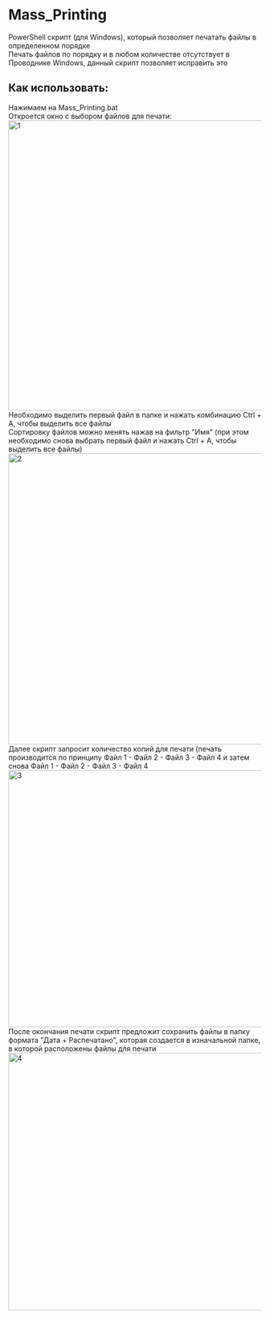 # Mass_Printing
PowerShell скрипт (для Windows), который позволяет печатать файлы в определенном порядке  
Печать файлов по порядку и в любом количестве отсутствует в Проводнике Windows, данный скрипт позволяет исправить это  
## Как использовать:  
Нажимаем на Mass_Printing.bat  
Откроется окно с выбором файлов для печати:  
<img width="976" height="577" alt="1" src="https://github.com/user-attachments/assets/97bff790-d1bb-4179-a054-43849f1ef2fa" />  
Необходимо выделить первый файл в папке и нажать комбинацию Ctrl + A, чтобы выделить все файлы  
Сортировку файлов можно менять нажав на фильтр "Имя" (при этом необходимо снова выбрать первый файл и нажать Ctrl + A, чтобы выделить все файлы)  
<img width="975" height="579" alt="2" src="https://github.com/user-attachments/assets/ce62aea5-ac38-4a65-acd9-099b21446e2c" />  
Далее скрипт запросит количество копий для печати (печать производится по принципу Файл 1 - Файл 2 - Файл 3 - Файл 4 и затем снова Файл 1 - Файл 2 - Файл 3 - Файл 4  
<img width="979" height="511" alt="3" src="https://github.com/user-attachments/assets/a8eca607-0cd7-4015-b352-411a7b380df7" />  
После окончания печати скрипт предложит сохранить файлы в папку формата "Дата + Распечатано", которая создается в изначальной папке, в которой расположены файлы для печати 
<img width="979" height="512" alt="4" src="https://github.com/user-attachments/assets/293c323e-61f0-48d7-8fca-2afbdf89af6c" />  
